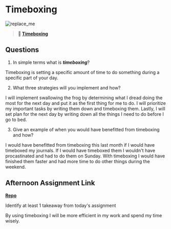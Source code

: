 # Timeboxing

![replace_me](https://codeworks.blob.core.windows.net/public/assets/img/illustrations/placeholder.svg)
> **📖 [Timeboxing](https://codeworksacademy.com/fs-student-guide/resources/wk5/03-Timeboxing)**

## Questions

1. In simple terms what is ***timeboxing***?

Timeboxing is setting a specific amount of time to do something during a specific part of your day.

2. What three strategies will you implement and how?

I will implement swallowing the frog by determining what I dread doing the most for the next day and put it as the first thing for me to do. I will prioritize my important tasks by writing them down and timeboxing them. Lastly, I will set plan for the next day by writing down all the things I need to do before I go to bed.

3. Give an example of when you would have benefitted from timeboxing and how? 

I would have benefitted from timeboxing this last month if I would have timeboxed my journals. If I would have timeboxed them I wouldn't have procastinated and had to do them on Sunday. With timeboxing I would have finished them faster and had more time to do other things during the weekend.

## Afternoon Assignment Link

**[Repo](https://github.com/uwilledw/galaxy)**

Identify at least 1 takeaway from today's assignment

By using timeboxing I will be more efficient in my work and spend my time wisely.
